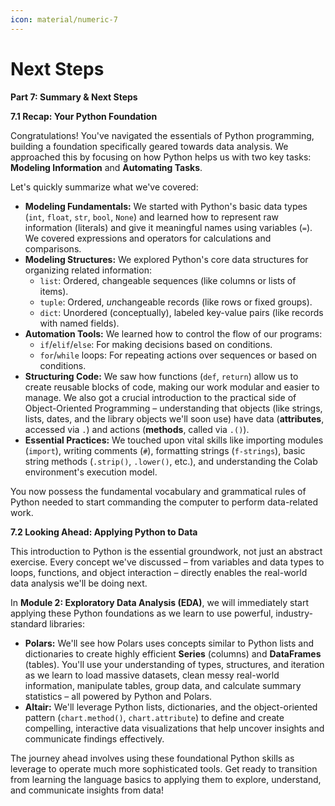 ```yaml
--- 
icon: material/numeric-7
---
```


# Next Steps

**Part 7: Summary & Next Steps**

**7.1 Recap: Your Python Foundation**

Congratulations! You've navigated the essentials of Python programming, building a foundation specifically geared towards data analysis. We approached this by focusing on how Python helps us with two key tasks: **Modeling Information** and **Automating Tasks**.

Let's quickly summarize what we've covered:

* **Modeling Fundamentals:** We started with Python's basic data types (`int`, `float`, `str`, `bool`, `None`) and learned how to represent raw information (literals) and give it meaningful names using variables (`=`). We covered expressions and operators for calculations and comparisons.
* **Modeling Structures:** We explored Python's core data structures for organizing related information:
    * `list`: Ordered, changeable sequences (like columns or lists of items).
    * `tuple`: Ordered, *un*changeable records (like rows or fixed groups).
    * `dict`: Unordered (conceptually), labeled key-value pairs (like records with named fields).
* **Automation Tools:** We learned how to control the flow of our programs:
    * `if`/`elif`/`else`: For making decisions based on conditions.
    * `for`/`while` loops: For repeating actions over sequences or based on conditions.
* **Structuring Code:** We saw how functions (`def`, `return`) allow us to create reusable blocks of code, making our work modular and easier to manage. We also got a crucial introduction to the practical side of Object-Oriented Programming – understanding that objects (like strings, lists, dates, and the library objects we'll soon use) have data (**attributes**, accessed via `.`) and actions (**methods**, called via `.()`).
* **Essential Practices:** We touched upon vital skills like importing modules (`import`), writing comments (`#`), formatting strings (`f-strings`), basic string methods (`.strip()`, `.lower()`, etc.), and understanding the Colab environment's execution model.

You now possess the fundamental vocabulary and grammatical rules of Python needed to start commanding the computer to perform data-related work.

**7.2 Looking Ahead: Applying Python to Data**

This introduction to Python is the essential groundwork, not just an abstract exercise. Every concept we've discussed – from variables and data types to loops, functions, and object interaction – directly enables the real-world data analysis we'll be doing next.

In **Module 2: Exploratory Data Analysis (EDA)**, we will immediately start applying these Python foundations as we learn to use powerful, industry-standard libraries:

* **Polars:** We'll see how Polars uses concepts similar to Python lists and dictionaries to create highly efficient **Series** (columns) and **DataFrames** (tables). You'll use your understanding of types, structures, and iteration as we learn to load massive datasets, clean messy real-world information, manipulate tables, group data, and calculate summary statistics – all powered by Python and Polars.
* **Altair:** We'll leverage Python lists, dictionaries, and the object-oriented pattern (`chart.method()`, `chart.attribute`) to define and create compelling, interactive data visualizations that help uncover insights and communicate findings effectively.

The journey ahead involves using these foundational Python skills as leverage to operate much more sophisticated tools. Get ready to transition from learning the language basics to applying them to explore, understand, and communicate insights from data!

